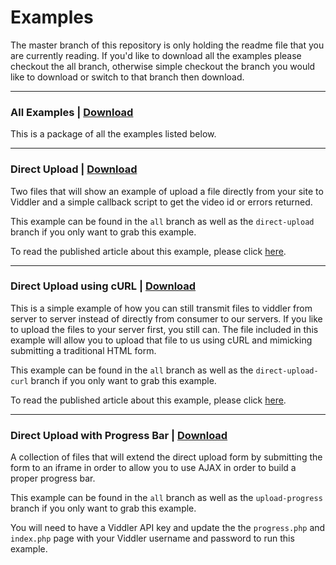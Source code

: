 # Examples

The master branch of this repository is only holding the readme file that you are currently reading. If you'd like to download all the examples please checkout the all branch, otherwise simple checkout the branch you would like to download or switch to that branch then download.

***

### All Examples | [Download](https://github.com/viddler/Examples/zipball/all)

This is a package of all the examples listed below.

***

### Direct Upload | [Download](https://github.com/viddler/Examples/zipball/direct-upload)

Two files that will show an example of upload a file directly from your site to Viddler and a simple callback script to get the video id or errors returned.

This example can be found in the `all` branch as well as the `direct-upload` branch if you only want to grab this example.

To read the published article about this example, please click [here](http://blog.viddler.com/cdevroe/direct-upload-api/).

***

### Direct Upload using cURL | [Download](https://github.com/viddler/Examples/zipball/direct-upload-curl)

This is a simple example of how you can still transmit files to viddler from server to server instead of directly from consumer to our servers. If you like to upload the files to your server first, you still can. The file included in this example will allow you to upload that file to us using cURL and mimicking submitting a traditional HTML form.

This example can be found in the `all` branch as well as the `direct-upload-curl` branch if you only want to grab this example.

To read the published article about this example, please click [here](http://blog.viddler.com/phpfunk/direct-upload-using-curl/).

***

### Direct Upload with Progress Bar | [Download](https://github.com/viddler/Examples/zipball/upload-progress)

A collection of files that will extend the direct upload form by submitting the form to an iframe in order to allow you to use AJAX in order to build a proper progress bar.

This example can be found in the `all` branch as well as the `upload-progress` branch if you only want to grab this example.

You will need to have a Viddler API key and update the the `progress.php` and `index.php` page with your Viddler username and password to run this example.